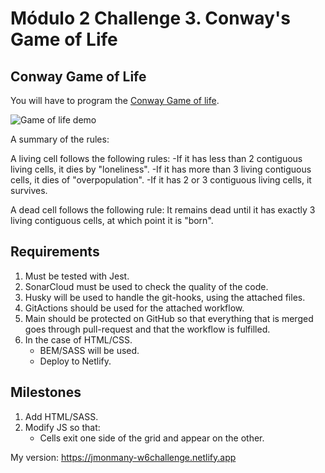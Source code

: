 # Módulo 2 Challenge 3. Conway's Game of Life

## Conway Game of Life

You will have to program the [Conway Game of life](https://es.wikipedia.org/wiki/Juego_de_la_vida).

![Game of life demo](https://www.jakubkonka.com/images/gof.gif)

A summary of the rules:

A living cell follows the following rules:
-If it has less than 2 contiguous living cells, it dies by "loneliness".
-If it has more than 3 living contiguous cells, it dies of "overpopulation".
-If it has 2 or 3 contiguous living cells, it survives.

A dead cell follows the following rule: It remains dead until it has exactly 3 living contiguous cells, at which point it is "born".

## Requirements

1. Must be tested with Jest.
2. SonarCloud must be used to check the quality of the code.
3. Husky will be used to handle the git-hooks, using the attached files.
4. GitActions should be used for the attached workflow.
5. Main should be protected on GitHub so that everything that is merged goes through pull-request and that the workflow is fulfilled.
6. In the case of HTML/CSS.
    - BEM/SASS will be used.
    - Deploy to Netlify.

## Milestones

1. Add HTML/SASS.
2. Modify JS so that:
    - Cells exit one side of the grid and appear on the other.

My version: https://jmonmany-w6challenge.netlify.app
